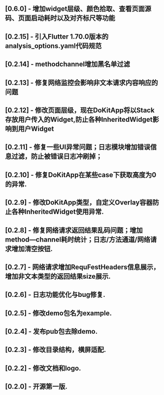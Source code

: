 ## [0.6.0] - 增加widget层级、颜色拾取、查看页面源码、页面启动耗时以及对齐标尺等功能
## [0.2.15] - 引入Flutter 1.70.0版本的analysis_options.yaml代码规范
## [0.2.14] - methodchannel增加黑名单过滤
## [0.2.13] - 修复网络监控会影响非文本请求内容响应的问题
## [0.2.12] - 修改页面层级，现在DoKitApp将以Stack存放用户传入的Widget,防止各种InheritedWidget影响到用户Widget
## [0.2.11] - 修复一些UI异常问题；日志模块增加错误信息过滤，防止被错误日志冲刷掉；
## [0.2.10] - 修复DoKitApp在某些case下获取高度为0的异常.
## [0.2.9] - 修改DoKitApp类型，自定义Overlay容器防止各种InheritedWidget使用异常.
## [0.2.8] - 修复网络请求返回结果乱码问题；增加method—channel耗时统计；日志/方法通道/网络请求增加清空按钮.
## [0.2.7] - 网络请求增加RequFestHeaders信息展示，增加非文本类型的返回结果size展示.
## [0.2.6] - 日志功能优化与bug修复.
## [0.2.5] - 修改demo包名为example.
## [0.2.4] - 发布pub包去除demo.
## [0.2.3] - 修改目录结构，横屏适配.
## [0.2.2] - 修改文档和logo.
## [0.2.0] - 开源第一版.
